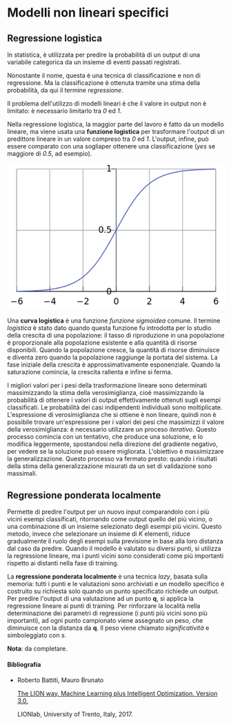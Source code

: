 # Modelli non lineari specifici

## Regressione logistica
In statistica, è utilizzata per predire la probabilità di un output di una variabile categorica da un insieme di eventi passati registrati.

Nonostante il nome, questa è una tecnica di classificazione e non di regressione. Ma la classificazione è ottenuta tramite una stima della probabilità, da qui il termine *regressione*.

Il problema dell'utilizzo di modelli lineari è che il valore in output non è limitato: è necessario limitarlo tra *0* ed *1*.

Nella regressione logistica, la maggior parte del lavoro è fatto da un modello lineare, ma viene usata una **funzione logistica** per trasformare l'output di un predittore lineare in un valore compreso tra *0* ed *1*. L'output, infine, può essere comparato con una sogliaper ottenere una classificazione (*yes* se maggiore di *0.5*, ad esempio).

![Regressione Logistica](img/regressione_logistica.png)

Una **curva logistica** è una funzione *funzione sigmoidea* comune. Il termine *logistica* è stato dato quando questa funzione fu introdotta per lo studio della crescita di una popolazione: il tasso di riproduzione in una popolazione è proporzionale alla popolazione esistente e alla quantità di risorse disponibili. Quando la popolazione cresce, la quantità di risorse diminuisce e diventa zero quando la popolazione raggiunge la portata del sistema. La fase iniziale della crescita è approssimativamente esponenziale. Quando la saturazione comincia, la crescita rallenta e infine si ferma.

I migliori valori per i pesi della trasformazione lineare sono determinati massimizzando la stima della verosimiglianza, cioè massimizzando la probabilità di ottenere i valori di output effettivamente ottenuti sugli esempi classificati. Le probabilità dei casi indipendenti individuali sono moltiplicate. L'espressione di verosimiglianza che si ottiene è non lineare, quindi non è possibile trovare un'espressione per i valori dei pesi che massimizzi il valore della verosimiglianza: è necessario utilizzare un proceso *iterativo*. Questo processo comincia con un tentativo, che produce una soluzione, e lo modifica leggermente, spostandosi nella direzione del gradiente negativo, per vedere se la soluzione può essere migliorata. L'obiettivo è massimizzare la generalizzazione. Questo processo va fermato presto: quando i risultati della stima della generalizzazione misurati da un set di validazione sono massimali.

## Regressione ponderata localmente
Permette di predire l'output per un nuovo input comparandolo con i più vicini esempi classificati, ritornando come output quello del più vicino, o una combinazione di un insieme selezionato degli esempi più vicini.
Questo metodo, invece che selezionare un insieme di *K* elementi, riduce gradualmente il ruolo degli esempi sulla previsione in base alla loro distanza dal caso da predire. Quando il modello è valutato su diversi punti, si utilizza la regressione lineare, ma i punti vicini sono considerati come più importanti rispetto ai distanti nella fase di training.

La **regressione ponderata localmente** è una tecnica *lazy*, basata sulla memoria: tutti i punti e le valutazioni sono archiviati e un modello specifico è costruito su richiesta solo quando un punto specificato richiede un output. Per predire l'output di una valutazione ad un punto **q**, si applica la regressione lineare ai punti di training. Per rinforzare la località nella determinazione dei parametri di regressione (i punti più vicini sono più importanti), ad ogni punto campionato viene assegnato un peso, che diminuisce con la distanza da **q**. Il peso viene chiamato *significatività* e simboleggiato con *s*.


**Nota**: da completare.

#### **Bibliografia**
- Roberto Battiti, Mauro Brunato

    [The LION way. Machine Learning plus Intelligent Optimization. Version 3.0.](https://intelligent-optimization.org/LIONbook/)
    
    LIONlab, University of Trento, Italy, 2017.
